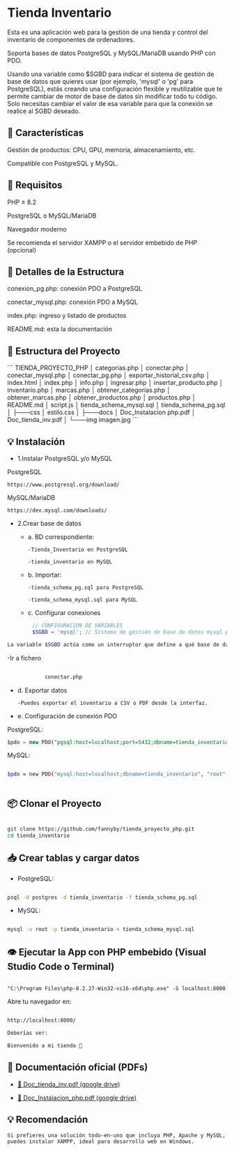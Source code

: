 # Tienda Inventario 

Esta es una aplicación web para la gestión de una tienda y control del inventario de componentes de ordenadores.

Soporta bases de datos PostgreSQL y MySQL/MariaDB usando PHP con PDO.

Usando una variable como $SGBD para indicar el sistema de gestión de base de datos que quieres usar (por ejemplo, 'mysql' o 'pg' para PostgreSQL), estás creando una configuración flexible y reutilizable que te permite cambiar de motor de base de datos sin modificar todo tu código. Solo necesitas cambiar el valor de esa variable para que la conexión se realice al SGBD deseado.

## 🚀 Características

Gestión de productos: CPU, GPU, memoria, almacenamiento, etc.

Compatible con PostgreSQL y MySQL.

## 📂 Requisitos

PHP ≥ 8.2

PostgreSQL o MySQL/MariaDB

Navegador moderno

Se recomienda el servidor XAMPP o el servidor embebido de PHP (opcional)

## 📂 Detalles de la Estructura

conexion_pg.php: conexión PDO a PostgreSQL

conectar_mysql.php: conexión PDO a MySQL

index.php: ingreso y listado de productos

README.md: esta la documentación

## 📗 Estructura del Proyecto
´´´
TIENDA_PROYECTO_PHP
│   categorias.php
│   conectar.php
│   conectar_mysql.php
│   conectar_pg.php
│   exportar_historial_csv.php
│   index.html
│   index.php
│   info.php
│   ingresar.php
│   insertar_producto.php
│   inventario.php
│   marcas.php
│   obtener_categorias.php
│   obtener_marcas.php
│   obtener_productos.php
│   productos.php
│   README.md
│   script.js
│   tienda_schema_mysql.sql
│   tienda_schema_pg.sql
│
├───css
│       estilo.css
│
├───docs
│       Doc_Instalacion php.pdf
│       Doc_tienda_inv.pdf
│
└───img
        imagen.jpg
´´´

## 💡 Instalación

- 1.Instalar PostgreSQL y/o MySQL

PostgreSQL
```
https://www.postgresql.org/download/
```

MySQL/MariaDB
```
https://dev.mysql.com/downloads/ 
```
- 2.Crear base de datos 

  - a. BD correspondiente:

        -Tienda_Inventario en PostgreSQL

        -tienda_inventario en MySQL

  - b. Importar:

        -tienda_schema_pg.sql para PostgreSQL

        -tienda_schema_mysql.sql para MySQL

  - c. Configurar conexiones 
```PHP
        // CONFIGURACION DE VARIABLES
        $SGBD = 'mysql'; // Sistema de gestión de base de datos mysql pg 
```
```bash
La variable $SGBD actúa como un interruptor que define a qué base de datos se conectará tu aplicación. Según el valor que le asignes (por ejemplo, 'mysql' o 'pg')
```


-Ir a fichero
```bash 

            conectar.php 
  ```  
        
  - d. Exportar datos

        -Puedes exportar el inventario a CSV o PDF desde la interfaz.

  - e. Configuración de conexión PDO

PostgreSQL:
```SQL
$pdo = new PDO("pgsql:host=localhost;port=5432;dbname=tienda_inventario", "postgres", "");
```
MySQL:
```bash 

$pdo = new PDO("mysql:host=localhost;dbname=tienda_inventario", "root", "", );
    
```


## 📦 Clonar el Proyecto
``` bash

git clone https://github.com/fannyby/tienda_proyecto_php.git
cd tienda_inventario

```


## 📥 Crear tablas y cargar datos

- PostgreSQL:
```bash

psql -U postgres -d tienda_inventario -f tienda_schema_pg.sql
```

- MySQL:
```bash

mysql -u root -p tienda_inventario < tienda_schema_mysql.sql
```


## 👁️ Ejecutar la App con PHP embebido (Visual Studio Code o Terminal)
```

"C:\Program Files\php-8.2.27-Win32-vs16-x64\php.exe" -S localhost:8000
```


Abre tu navegador en:
```bash

http://localhost:8000/
```



```bash
Deberías ver:

Bienvenido a mi tienda 🛒

```

## 📘 Documentación oficial (PDFs)

- [📄 Doc_tienda_inv.pdf (google drive)](https://drive.google.com/file/d/10bRKnITYtmFE_JQ93dp55zXnic465gdR/view?usp=sharing)

- [📄 Doc_Instalacion_php.pdf (google drive)](https://drive.google.com/file/d/1MUINRh9yIL-A628PvYerNn_LCO9nFhIr/view?usp=sharing)


## 💡 Recomendación
```
Si prefieres una solución todo-en-uno que incluya PHP, Apache y MySQL, puedes instalar XAMPP, ideal para desarrollo web en Windows.
```





